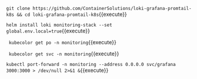 `git clone https://github.com/ContainerSolutions/loki-grafana-promtail-k8s && cd loki-grafana-promtail-k8s`{{execute}}      

`helm install loki monitoring-stack --set global.env.local=true`{{execute}}        

` kubecolor get po -n monitoring`{{execute}}        

` kubecolor get svc -n monitoring`{{execute}}    

`kubectl port-forward -n monitoring --address 0.0.0.0 svc/grafana 3000:3000 > /dev/null 2>&1 &`{{execute}}
